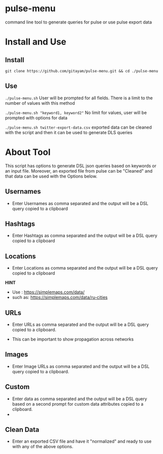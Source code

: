 # pulse-menu
 command line tool to generate queries for pulse or use pulse export data

# Install and Use
## Install 
`git clone https://github.com/gitayam/pulse-menu.git && cd ./pulse-menu`
## Use
`./pulse-menu.sh`
User will be prompted for all fields. There is a limit to the number of values with this method

`./pulse-menu.sh "keyword1, keyword2"`
No limit for values, user will be prompted with options for data

`./pulse-menu.sh twitter-export-data.csv`
exported data can be cleaned with the script and then it can be used to generate DLS queries

# About Tool
This script has options to generate DSL json queries based on keywords or an input file. Moreover, an exported file from pulse can be "Cleaned" and that data can be used with the Options below.

## Usernames
- Enter Usernames as comma separated and the output will be a DSL query copied to a clipboard 
## Hashtags
- Enter Hashtags as comma separated and the output will be a DSL query copied to a clipboard 
## Locations
- Enter Locations as comma separated and the output will be a DSL query copied to a clipboard 

**HINT** 
- Use : https://simplemaps.com/data/
- such as: https://simplemaps.com/data/ru-cities
## URLs
- Enter URLs as comma separated and the output will be a DSL query copied to a clipboard.

- This can be important to show propagation across networks
## Images
- Enter Image URLs as comma separated and the output will be a DSL query copied to a clipboard.

## Custom
- Enter data as comma separated and the output will be a DSL query based on a second prompt for custom data attributes copied to a clipboard.
- 
## Clean Data
- Enter an exported CSV file and have it "normalized" and ready to use with any of the above options.
